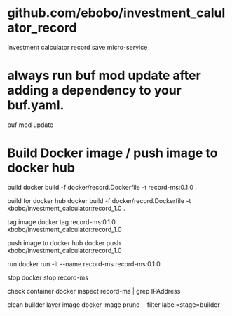 # github.com/ebobo/investment_calulator_record

Investment calculator record save micro-service

# always run buf mod update after adding a dependency to your buf.yaml.

buf mod update

# Build Docker image / push image to docker hub

build
docker build -f docker/record.Dockerfile -t record-ms:0.1.0 .

build for docker hub
docker build -f docker/record.Dockerfile -t xbobo/investment_calculator:record_1.0 .

tag image
docker tag record-ms:0.1.0 xbobo/investment_calculator:record_1.0

push image to docker hub
docker push xbobo/investment_calculator:record_1.0

run
docker run -it --name record-ms record-ms:0.1.0

stop
docker stop record-ms

check container
docker inspect record-ms | grep IPAddress

clean builder layer image
docker image prune --filter label=stage=builder
